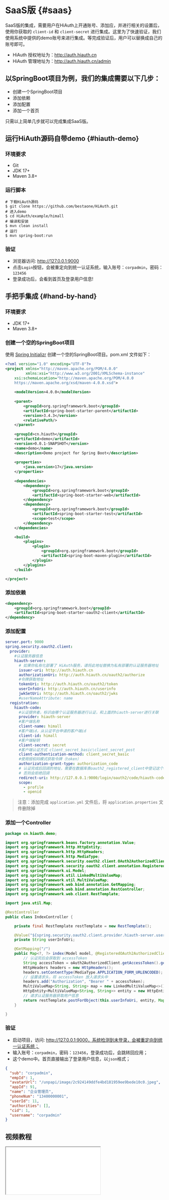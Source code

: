 # SaaS版 {#saas}

SaaS版的集成，需要用户在HiAuth上开通账号、添加应，并进行相关的设置后，使用你获取的 `client-id` 和 `client-secret` 进行集成。这里为了快速验证，我们使用系统中提供的demo账号来进行集成。等完成验证后，用户可以替换成自己的账号即可。

- HiAuth 授权地址为：http://auth.hiauth.cn
- HiAuth 管理地址为：http://auth.hiauth.cn/admin

## 以SpringBoot项目为例，我们的集成需要以下几步：
- 创建一个SpringBoot项目
- 添加依赖
- 添加配置
- 添加一个首页

只需以上简单几步就可以完成集成SaaS版。

## 运行HiAuth源码自带demo {#hiauth-demo}
### 环境要求
- Git
- JDK 17+
- Maven 3.8+

### 运行脚本
```shell
# 下载HiAuth源码
$ git clone https://github.com/bestaone/HiAuth.git
# 进入demo
$ cd HiAuth/example/himall
# 编译和安装
$ mvn clean install
# 运行
$ mvn spring-boot:run
```
### 验证
- 浏览器访问: http://127.0.0.1:9000
- 点击`Login`按钮，会被重定向到统一认证系统，输入账号：`corpadmin`，密码：`123456`
- 登录成功后，会看到首页及登录用户信息!

## 手把手集成 {#hand-by-hand}
### 环境要求
- JDK 17+
- Maven 3.8+

### 创建一个空的SpringBoot项目

使用 [Spring Initializr](https://start.spring.io/) 创建一个空的SpringBoot项目。pom.xml 文件如下：

```xml [pom.xml]
<?xml version="1.0" encoding="UTF-8"?>
<project xmlns="http://maven.apache.org/POM/4.0.0" 
         xmlns:xsi="http://www.w3.org/2001/XMLSchema-instance"
	xsi:schemaLocation="http://maven.apache.org/POM/4.0.0 
	https://maven.apache.org/xsd/maven-4.0.0.xsd">
    
	<modelVersion>4.0.0</modelVersion>
    
	<parent>
		<groupId>org.springframework.boot</groupId>
		<artifactId>spring-boot-starter-parent</artifactId>
		<version>3.4.3</version>
		<relativePath/>
	</parent>
    
	<groupId>cn.hiauth</groupId>
	<artifactId>demo</artifactId>
	<version>0.0.1-SNAPSHOT</version>
	<name>demo</name>
	<description>Demo project for Spring Boot</description>
    
	<properties>
		<java.version>17</java.version>
	</properties>
    
	<dependencies>
		<dependency>
			<groupId>org.springframework.boot</groupId>
			<artifactId>spring-boot-starter-web</artifactId>
		</dependency>
		<dependency>
			<groupId>org.springframework.boot</groupId>
			<artifactId>spring-boot-starter-test</artifactId>
			<scope>test</scope>
		</dependency>
	</dependencies>

	<build>
		<plugins>
			<plugin>
				<groupId>org.springframework.boot</groupId>
				<artifactId>spring-boot-maven-plugin</artifactId>
			</plugin>
		</plugins>
	</build>

</project>
```

### 添加依赖
```xml [pom.xml]
<dependency>
    <groupId>org.springframework.boot</groupId>
    <artifactId>spring-boot-starter-oauth2-client</artifactId>
</dependency>
```

### 添加配置
```yml [application.yml]
server.port: 9000
spring.security.oauth2.client:
  provider:
    #认证服务器信息
    hiauth-server:
      # 如果你私有化部署了 HiAuth服务，请将此地址替换为私有部署的认证服务器地址
      issuer-uri: http://auth.hiauth.cn
      authorizationUri: http://auth.hiauth.cn/oauth2/authorize
      #令牌获取地址
      tokenUri: http://auth.hiauth.cn/oauth2/token
      userInfoUri: http://auth.hiauth.cn/userinfo
      jwkSetUri: http://auth.hiauth.cn/oauth2/jwks
      #userNameAttribute: name
  registration:
    hiauth-code:
      #认证提供者，标识由哪个认证服务器进行认证，和上面的hiauth-server进行关联
      provider: hiauth-server
      #客户端名称
      client-name: himall
      #客户端id，从认证平台申请的客户端id
      client-id: himall
      #客户端秘钥
      client-secret: secret
      #客户端认证方式 client_secret_basic\client_secret_post
      client-authentication-method: client_secret_basic
      #使用授权码模式获取令牌（token）
      authorization-grant-type: authorization_code
      # 认证完成后回调的地址，需要在数据库表oauth2_registered_client中登记这个地址，
      # 否则会拒绝回调
      redirect-uri: http://127.0.0.1:9000/login/oauth2/code/hiauth-code
      scope:
        - profile
        - openid
```
> 注意：添加完成 `application.yml` 文件后，将 `application.properties` 文件删除掉

### 添加一个Controller
```java [IndexController.java]
package cn.hiauth.demo;

import org.springframework.beans.factory.annotation.Value;
import org.springframework.http.HttpEntity;
import org.springframework.http.HttpHeaders;
import org.springframework.http.MediaType;
import org.springframework.security.oauth2.client.OAuth2AuthorizedClient;
import org.springframework.security.oauth2.client.annotation.RegisteredOAuth2AuthorizedClient;
import org.springframework.ui.Model;
import org.springframework.util.LinkedMultiValueMap;
import org.springframework.util.MultiValueMap;
import org.springframework.web.bind.annotation.GetMapping;
import org.springframework.web.bind.annotation.RestController;
import org.springframework.web.client.RestTemplate;

import java.util.Map;

@RestController
public class IndexController {

    private final RestTemplate restTemplate = new RestTemplate();

    @Value("${spring.security.oauth2.client.provider.hiauth-server.userInfoUri}")
    private String userInfoUri;

    @GetMapping("/")
    public Map<?, ?> index(Model model, @RegisteredOAuth2AuthorizedClient OAuth2AuthorizedClient oAuth2AuthorizedClient) {
        // 认证完后会获取到 accessToken
        String accessToken = oAuth2AuthorizedClient.getAccessToken().getTokenValue();
        HttpHeaders headers = new HttpHeaders();
        headers.setContentType(MediaType.APPLICATION_FORM_URLENCODED);
        // 设置请求头，将 accessToken 放入请求头中
        headers.add("Authorization", "Bearer " + accessToken);
        MultiValueMap<String, String> map = new LinkedMultiValueMap<>();
        HttpEntity<MultiValueMap<String, String>> entity = new HttpEntity<>(map, headers);
        // 请求认证服务器获取用户信息
        return restTemplate.postForObject(this.userInfoUri, entity, Map.class);
    }

}
```

### 验证

- 启动项目，访问: http://127.0.0.1:9000，系统检测到未登录，会被重定向到统一认证系统；
- 输入账号：`corpadmin`，密码：`123456`，登录成功后，会跳转回应用；
- 这个demo中。首页直接输出了登录用户信息，以`json`格式；
```json
{
  "sub": "corpadmin",
  "empId": 1,
  "avatarUrl": "/unpapi/image/2c924149ddfe4bd181959ee9bede10c0.jpeg",
  "appId": 91,
  "name": "企业管理员",
  "phoneNum": "13400000001",
  "userId": 11,
  "authorities": [],
  "cid": 1,
  "username": "corpadmin"
}
```

## 视频教程
<iframe src="//player.bilibili.com/player.html?bvid=BV1KhZEYmEf1&page=1" scrolling="no" allowfullscreen></iframe>

